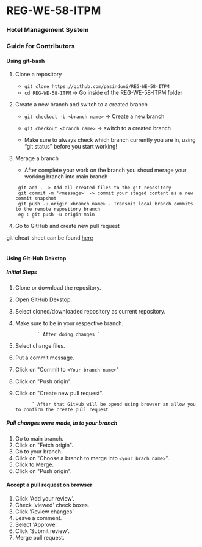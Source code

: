 # REG-WE-58-ITPM
### Hotel Management System

### Guide for Contributors


#### Using git-bash

1. Clone a repository<br>
   * `git clone https://github.com/pasinduni/REG-WE-58-ITPM`<br>
   * `cd REG-WE-58-ITPM` -> Go inside of the REG-WE-58-ITPM folder 

2. Create a new branch and switch to a created branch <br>
   * `git checkout -b <branch name>` -> Create a new branch <br>
   * `git checkout <branch name>` -> switch to a created branch

   * Make sure to always check which branch currently you are in, using “git status” before you start working!


3. Merage a branch <br>

   * After complete your work on the branch you shoud merage your working branch into main branch

   ```
    git add . -> Add all created files to the git repository
    git commit -m '<message>' -> commit your staged content as a new commit snapshot
    git push -u origin <branch name> - Transmit local branch commits to the remote repository branch
    eg : git push -u origin main
    ```
4. Go to GitHub and create new pull request

git-cheat-sheet can be found [here](https://education.github.com/git-cheat-sheet-education.pdf) <br><br>

#### Using Git-Hub Dekstop 

##### Initial Steps 

1. Clone or download the repository.
2. Open GitHub Dekstop.
2. Select cloned/downloaded repository as current repository.
3. Make sure to be in your respective branch.

               ` After doing changes `

4. Select change files.
5. Put a commit message.
7. Click on "Commit to `<Your branch name>`"
8. Click on "Push origin".
9. Click on "Create new pull request".

             ` After that GitHub will be opend using browser an allow you to confirm the create pull request `


##### Pull changes were made, in to your branch 

1. Go to main branch.
2. Click on "Fetch origin".
3. Go to your branch.
4. Click on "Choose a branch to merge into `<your brach name>`".
5. Click to Merge.
6. Click on "Push origin".
 

#### Accept a pull request on browser 


1. Click 'Add your review'.
2. Check 'viewed' check boxes.
3. Click 'Review changes'.
4. Leave a comment.
5. Select 'Approve'.
6. Click 'Submit review'.
7. Merge pull request.

